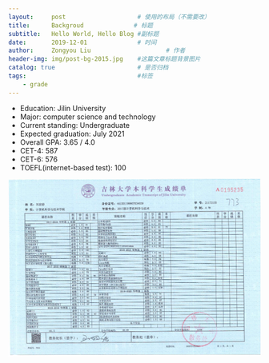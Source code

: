 ```yaml
---
layout:     post                    # 使用的布局（不需要改）
title:      Backgroud              # 标题 
subtitle:   Hello World, Hello Blog #副标题
date:       2019-12-01              # 时间
author:     Zongyou Liu                     # 作者
header-img: img/post-bg-2015.jpg    #这篇文章标题背景图片
catalog: true                       # 是否归档
tags:                               #标签
    - grade
---
```


* Education: Jilin University
* Major:  computer science and technology   
* Current standing:  Undergraduate
* Expected graduation:  July 2021 
* Overall GPA:  3.65 / 4.0
* CET-4:   587
* CET-6:   576
* TOEFL(internet-based test): 100  

![grade](https://raw.githubusercontent.com/BuleSky233/BuleSky233.github.io/master/img/gradeC.JPG)
